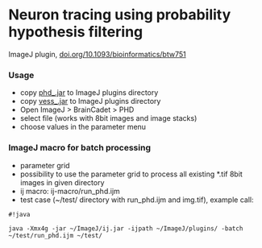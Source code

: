 # Neuron tracing using probability hypothesis filtering #

ImageJ plugin, [doi.org/10.1093/bioinformatics/btw751](https://doi.org/10.1093/bioinformatics/btw751)

### Usage ###

* copy [phd_.jar](https://bitbucket.org/miroslavradojevic/phd/src) to ImageJ plugins directory
* copy [vess_.jar](https://bitbucket.org/miroslavradojevic/vess/src) to ImageJ plugins directory
* Open ImageJ > BrainCadet > PHD
* select file (works with 8bit images and image stacks)
* choose values in the parameter menu

### ImageJ macro for batch processing ###

* parameter grid 
* possibility to use the parameter grid to process all existing *.tif 8bit images in given directory 
* ij macro: ij-macro/run_phd.ijm
* test case (~/test/ directory with run_phd.ijm and img.tif), example call: 
```
#!java

java -Xmx4g -jar ~/ImageJ/ij.jar -ijpath ~/ImageJ/plugins/ -batch ~/test/run_phd.ijm ~/test/
```